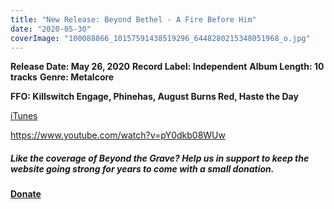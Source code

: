 ```yaml
---
title: "New Release: Beyond Bethel - A Fire Before Him"
date: "2020-05-30"
coverImage: "100088866_10157591438519296_6448280215348051968_o.jpg"
---
```


**Release Date: May 26, 2020** **Record Label: Independent** **Album Length: 10 tracks** **Genre: Metalcore**

**FFO: Killswitch Engage, Phinehas, August Burns Red, Haste the Day**

[iTunes](https://l.facebook.com/l.php?u=https%3A%2F%2Fmusic.apple.com%2Fus%2Falbum%2Fa-fire-before-him%2F446191660%3Ffbclid%3DIwAR3_DiMovL-AbZh47lFP8vqvCxnxpsG24z-WXQK8-VCBbWDXWP1C3y-IRio&h=AT2yhvzMNsPcswXkbKDyM3Sf7Af0C-JVarG9nG3SJGrSjXcbBt5zrsw_m52w_r-_SgbeLB2UNoJEjHIBKmYMNjYZdpzyqVmJx-sn6Rv6mSFq0cKn6S48XzB58KFtfqkTZo1f&__tn__=-UK-R&c%5B0%5D=AT1MQa-TyFcTsKzu-7VTQramg7j_SmgTvuoxEFde_w1OMLT5-oXS2EtG1CRzkOLxeMT22H4apfwoVA3fn39ByFMMNMV8awHu6oZ5LOsHk24bv4HkcXkIWC7SpsCEjmEsEjtoO1Uvq4T8MDvBQGyRmC5fJHCC5BlfVN94JCNUuIvXAvcAuCQ83GjasNg)

https://www.youtube.com/watch?v=pY0dkb08WUw

##### Like the coverage of Beyond the Grave? Help us in support to keep the website going strong for years to come with a small donation.

#### [Donate](https://paypal.me/beyondthegrave777?locale.x=en_US)
